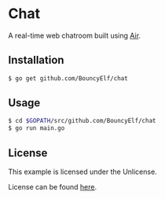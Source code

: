 # Chat

A real-time web chatroom built using [Air](https://github.com/aofei/air).

## Installation

```bash
$ go get github.com/BouncyElf/chat
```

## Usage

```bash
$ cd $GOPATH/src/github.com/BouncyElf/chat
$ go run main.go
```

## License

This example is licensed under the Unlicense.

License can be found [here](LICENSE).

